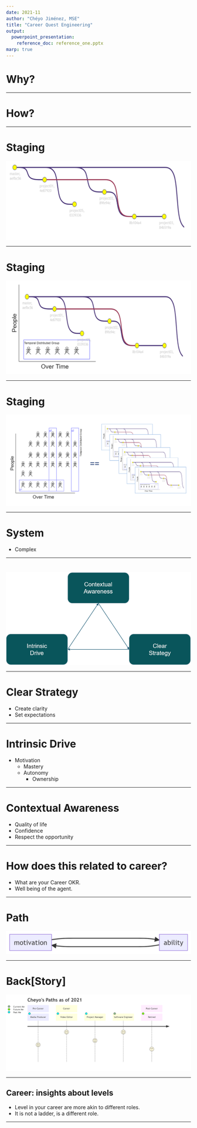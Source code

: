 ```yaml
---
date: 2021-11
author: "Chéyo Jiménez, MSE"
title: "Career Quest Engineering"
output:
  powerpoint_presentation:
    reference_doc: reference_one.pptx
marp: true
---
```


# Why?

<!--::: notes
* Since Pandemic I started to feel disconnected with work; I was worried about my career in these times. 
* I started on quest for quest to make my job more enjoyable.
* The behaviors that make work/job more enjoyable are also the behaviors that have greatest positive impact in our careers. -->

---

# How?

<!-- ::: NOTES
## Scope
* People and Software from same singular system.
   * Out of scope: The system over time.
* Time scale of short to medium term. 


## Behaviors
* We will discuss (3) behaviors groups that helped me feel back in control of my projects and career.
* These are things that worked for me and I hope can get something out of these ideas to develop your own behaviors.
* Everybody's context is different. I hope to transmit the general idea which can motivate you to come up with specific implementations.  -->

---

# Staging

![](../media/projects_commits_drawing_edit.png)


<!--::: notes
- We will start with the individual person and a singular project (component).
- We will explore current, short term future, medium term future
- We will do a temporal shift to past (current), present (short term), future (medium term)
- This part is well understood
:::-->

---

# Staging
![](../media/temporal_group_project.png)

<!--::: notes

- We will continue with the singular person but we will introduce multiple projects at different levels of progress.
- Some projects are fun while others are not.
- How does this individual feel motivated? (now add a pandemic on top of this)
- This part is somewhat understood.
:::-->

---
# Staging

![](../media/temporal_group_projects.png)

<!--::: notes
- We will imagine a team of individuals (each with different systems of components) that need to interact with each other. 
- New people being added, and people moving teams, projects changing ownership. 
- People agents and software agents over time.
- This part is somewhat understood.
:::-->
---

# System

* Complex

<!--::: notes
# Dimensionality 

* Nodes (Scalar)
* Temporal


* Human Agents (Person, Team, System)
* Software Agents (Component, Cluster, System)
* Time scalar (Short, Medium, Long)  
   * Change is the only constant 

* Engineering is very interesting in the aspect that while we humans are part of the system that we create, we are also able to create agents to remove toil and pain from our system. (There are trade offs) 
* Agent grouping distributions
* While we have different names for human vs software we will standardize Singular, Group, System
* A singular agent across time forms a Group. Temporal distributed group. 
* Multiple agents that exist with the same temporal short term are a Group. They do not have to be active at the same time but must be available to become active. Temporal Concurrent group (distributed over space)
* An agent group (same identity) across time form a System. Temporal distributed system.
-->


---



# 

![](../media/synergies.png)

<!--::: notes
* [Contextual] Quest Engine[ering] 
-->

---

# Clear Strategy

* Create clarity
* Set expectations

<!--::: notes

# FLOW
* Clear goals. (Know what to do next). 
* Clear signal of progression towards goals (Tight feedback loop)
* Challenging within margin of skill (Not too hard or easy. Just right) 
* Full control over the activity (Ownership / Authority) 


Attribution:  
Mihaly Csikszentmihályi (1990). Flow: The Psychology of Optimal Experience. 
https://en.wikipedia.org/wiki/Flow_(psychology)

# Clear Strategy

* Agile methodology attempts to address this.
* Definition of done
* User Stories
* Iterative progress
* Well understood as Ability.
  - Can I do it? 

SMART is an acronym that stands for Specific, Measurable, Achievable, Realistic, and Timely

:::-->
---

# Intrinsic Drive

* Motivation
  - Mastery
  - Autonomy
    - Ownership

<!--::: notes
* Sense of Ownership 
* Feeling of Autonomy.
* Mastery (always improving)
* Somewhat understood as Motivation
  - Is it worth it?

Attribution:  

Drive: The Surprising Truth About What Motivates Us 
by Daniel H. Pink 
2011

Start with Why: How Great Leaders Inspire Everyone to Take Action 
by Simon Sinek

# Intrinsic Drive

* Beyond Mission, Vision statement from company. 
* Motivation that can only be intrinsic to the individual.
* Can not come directly from delegation. 
* External motivations like money only temporarily boots motivation.
:::-->

---

# Contextual Awareness

* Quality of life
* Confidence
* Respect the opportunity

<!--::: notes
* Does it work as intended?
* Why and how well is it going?
* Measurement: Collapsing the wave function.
* Validate actual real world with expected result.
* Find valuable opportunities by looking at where and when.
  - Moving to the right place and executing at the right time. 
* Temporal
  - Retrospective, Introspective, Prospective


* The act of seeking awareness (as input) across the scalar dimensionality of people, software components, and time.
* The act of transporting awareness outside of their contextual environment into the future short term and medium term.
* Visibility of work over time.
* Somewhat understood as DCog (Distributed Cognition)



Attribution:

Now: The Physics of Time 
by Richard A. Muller

Distributed Cognition
https://en.wikipedia.org/wiki/Distributed_cognition

Cognitive System
https://ise.osu.edu/faculty-research/human-systems-integration/cognitive-systems-engineering

https://www.researchgate.net/profile/David-Woods-19
https://github.com/lorin/resilience-engineering#david-woods


# Contextual Awareness

* Shared awareness of the group
* Cognitive Artifacts
* Share understanding of the group

* Focus on concrete behaviors that somebody can adopt.
* Understanding of the inner system. HOw to get understanding.

# Cognitive Systems

* The trade off of Cognitive Artifacts is that is easier for somebody else to do your job. 

:::-->

---

# How does this related to career?

* What are your Career OKR.
* Well being of the agent.


---

# Path

![](../media/synergies_narrative_part1.png)


---

# Back[Story]
![](../media/journey_cheyo.png)

<!--::: notes

Not included here are college jobs that would not qualify. For example, working at as a package loader motivated me to not want to do that as a career. The same goes for summer helping family with home construction projects.

:::-->

---

## Career: insights about levels

* Level in your career are more akin to different roles.
* It is not a ladder, is a different role.

---




